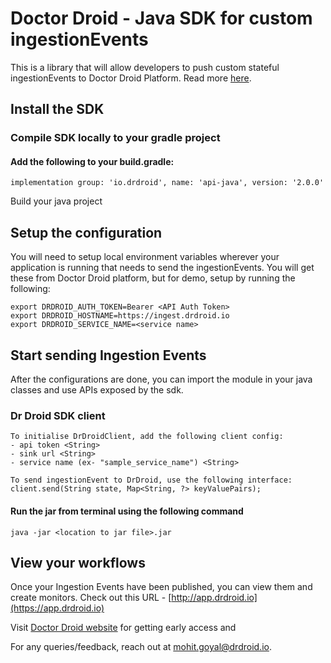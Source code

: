 # Doctor Droid - Java SDK for custom ingestionEvents

This is a library that will allow developers to push custom stateful ingestionEvents to Doctor Droid Platform.
Read more [here](https://kenobi.drdroid.io/docs).

## Install the SDK

### Compile SDK locally to your gradle project

#### Add the following to your build.gradle:

```agsl
implementation group: 'io.drdroid', name: 'api-java', version: '2.0.0'
```

Build your java project

## Setup the configuration

You will need to setup local environment variables wherever your application is running that needs to send the
ingestionEvents. You will get these from Doctor Droid platform, but for demo, setup by running the following:

```
export DRDROID_AUTH_TOKEN=Bearer <API Auth Token>
export DRDROID_HOSTNAME=https://ingest.drdroid.io
export DRDROID_SERVICE_NAME=<service name>
```

## Start sending Ingestion Events

After the configurations are done, you can import the module in your java classes and use APIs exposed by the sdk.

### Dr Droid SDK client

```agsl
To initialise DrDroidClient, add the following client config:
- api token <String>
- sink url <String>
- service name (ex- "sample_service_name") <String>
```

```agsl
To send ingestionEvent to DrDroid, use the following interface:
client.send(String state, Map<String, ?> keyValuePairs);
```

#### Run the jar from terminal using the following command

```agsl
java -jar <location to jar file>.jar
```

## View your workflows

Once your Ingestion Events have been published, you can view them and create monitors. Check out this
URL - [http://app.drdroid.io](https://app.drdroid.io)

Visit [Doctor Droid website](https://drdroid.io?utm_param=github-py) for getting early access and

For any queries/feedback, reach out at [mohit.goyal@drdroid.io](mailto:mohit.goyal@drdroid.io).
